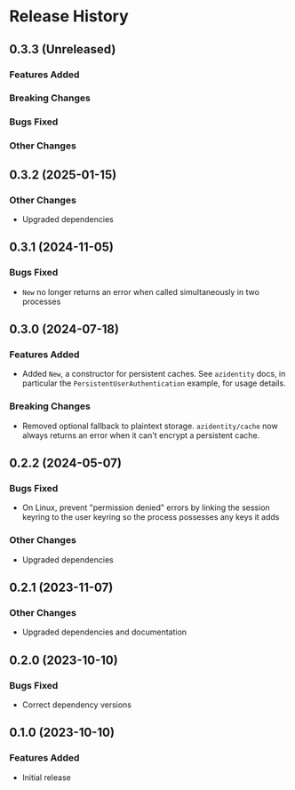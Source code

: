 # Release History

## 0.3.3 (Unreleased)

### Features Added

### Breaking Changes

### Bugs Fixed

### Other Changes

## 0.3.2 (2025-01-15)

### Other Changes
* Upgraded dependencies

## 0.3.1 (2024-11-05)

### Bugs Fixed
* `New` no longer returns an error when called simultaneously in two processes

## 0.3.0 (2024-07-18)

### Features Added
* Added `New`, a constructor for persistent caches. See `azidentity` docs,
  in particular the `PersistentUserAuthentication` example, for usage details.

### Breaking Changes
* Removed optional fallback to plaintext storage. `azidentity/cache` now
  always returns an error when it can't encrypt a persistent cache.

## 0.2.2 (2024-05-07)

### Bugs Fixed
* On Linux, prevent "permission denied" errors by linking the session keyring
  to the user keyring so the process possesses any keys it adds

### Other Changes
* Upgraded dependencies

## 0.2.1 (2023-11-07)

### Other Changes
* Upgraded dependencies and documentation

## 0.2.0 (2023-10-10)

### Bugs Fixed
* Correct dependency versions

## 0.1.0 (2023-10-10)

### Features Added
* Initial release
